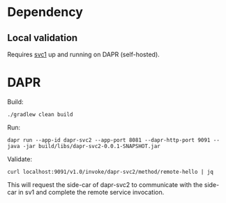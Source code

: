 # Dependency
## Local validation
Requires [svc1](../svc1/README.md) up and running on DAPR (self-hosted).

# DAPR
Build:
```
./gradlew clean build
```
Run:
```
dapr run --app-id dapr-svc2 --app-port 8081 --dapr-http-port 9091 -- java -jar build/libs/dapr-svc2-0.0.1-SNAPSHOT.jar
```
Validate:
```
curl localhost:9091/v1.0/invoke/dapr-svc2/method/remote-hello | jq
```
This will request the side-car of dapr-svc2 to communicate with the side-car in sv1 and complete the remote service invocation.